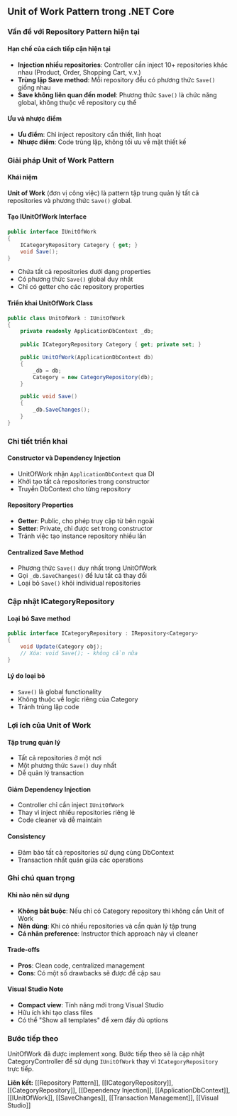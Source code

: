 ## Unit of Work Pattern trong .NET Core

### Vấn đề với Repository Pattern hiện tại

#### Hạn chế của cách tiếp cận hiện tại

- **Injection nhiều repositories**: Controller cần inject 10+ repositories khác nhau (Product, Order, Shopping Cart, v.v.)
- **Trùng lặp Save method**: Mỗi repository đều có phương thức `Save()` giống nhau
- **Save không liên quan đến model**: Phương thức `Save()` là chức năng global, không thuộc về repository cụ thể


#### Ưu và nhược điểm

- **Ưu điểm**: Chỉ inject repository cần thiết, linh hoạt
- **Nhược điểm**: Code trùng lặp, không tối ưu về mặt thiết kế


### Giải pháp Unit of Work Pattern

#### Khái niệm

**Unit of Work** (đơn vị công việc) là pattern tập trung quản lý tất cả repositories và phương thức `Save()` global.

#### Tạo IUnitOfWork Interface

```csharp
public interface IUnitOfWork
{
    ICategoryRepository Category { get; }
    void Save();
}
```

- Chứa tất cả repositories dưới dạng properties
- Có phương thức `Save()` global duy nhất
- Chỉ có getter cho các repository properties


#### Triển khai UnitOfWork Class

```csharp
public class UnitOfWork : IUnitOfWork
{
    private readonly ApplicationDbContext _db;
    
    public ICategoryRepository Category { get; private set; }

    public UnitOfWork(ApplicationDbContext db)
    {
        _db = db;
        Category = new CategoryRepository(db);
    }

    public void Save()
    {
        _db.SaveChanges();
    }
}
```


### Chi tiết triển khai

#### Constructor và Dependency Injection

- UnitOfWork nhận `ApplicationDbContext` qua DI
- Khởi tạo tất cả repositories trong constructor
- Truyền DbContext cho từng repository


#### Repository Properties

- **Getter**: Public, cho phép truy cập từ bên ngoài
- **Setter**: Private, chỉ được set trong constructor
- Tránh việc tạo instance repository nhiều lần


#### Centralized Save Method

- Phương thức `Save()` duy nhất trong UnitOfWork
- Gọi `_db.SaveChanges()` để lưu tất cả thay đổi
- Loại bỏ `Save()` khỏi individual repositories


### Cập nhật ICategoryRepository

#### Loại bỏ Save method

```csharp
public interface ICategoryRepository : IRepository<Category>
{
    void Update(Category obj);
    // Xóa: void Save(); - không cần nữa
}
```


#### Lý do loại bỏ

- `Save()` là global functionality
- Không thuộc về logic riêng của Category
- Tránh trùng lặp code


### Lợi ích của Unit of Work

#### Tập trung quản lý

- Tất cả repositories ở một nơi
- Một phương thức `Save()` duy nhất
- Dễ quản lý transaction


#### Giảm Dependency Injection

- Controller chỉ cần inject `IUnitOfWork`
- Thay vì inject nhiều repositories riêng lẻ
- Code cleaner và dễ maintain


#### Consistency

- Đảm bảo tất cả repositories sử dụng cùng DbContext
- Transaction nhất quán giữa các operations


### Ghi chú quan trọng

#### Khi nào nên sử dụng

- **Không bắt buộc**: Nếu chỉ có Category repository thì không cần Unit of Work
- **Nên dùng**: Khi có nhiều repositories và cần quản lý tập trung
- **Cá nhân preference**: Instructor thích approach này vì cleaner


#### Trade-offs

- **Pros**: Clean code, centralized management
- **Cons**: Có một số drawbacks sẽ được đề cập sau


#### Visual Studio Note

- **Compact view**: Tính năng mới trong Visual Studio
- Hữu ích khi tạo class files
- Có thể "Show all templates" để xem đầy đủ options


### Bước tiếp theo

UnitOfWork đã được implement xong. Bước tiếp theo sẽ là cập nhật CategoryController để sử dụng `IUnitOfWork` thay vì `ICategoryRepository` trực tiếp.

**Liên kết:** [[Repository Pattern]], [[ICategoryRepository]], [[CategoryRepository]], [[Dependency Injection]], [[ApplicationDbContext]], [[IUnitOfWork]], [[SaveChanges]], [[Transaction Management]], [[Visual Studio]]

